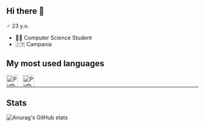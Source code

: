 ## Hi there 👋

♂️ 23 y.o.

- 👨‍🎓 Computer Science Student
- :it: Campania

## My most used languages

<img align="left" alt="Python" width="30px" style="padding-right: 10px;" src="https://cdn.jsdelivr.net/gh/devicons/devicon@latest/icons/python/python-original.svg" />
<img align="left" alt="Python" width="30px" style="padding-right: 10px;" src="https://cdn.jsdelivr.net/gh/devicons/devicon@latest/icons/html5/html5-original-wordmark.svg" />
</br>

---

## Stats

![Anurag's GitHub stats](https://github-readme-stats.vercel.app/api?username=polkanizki&show_icons=true&theme=tokyonight)

<!--
**Polkanizki/Polkanizki** is a ✨ _special_ ✨ repository because its `README.md` (this file) appears on your GitHub profile.

Here are some ideas to get you started:

- 🔭 I’m currently working on ...
- 🌱 I’m currently learning ...
- 👯 I’m looking to collaborate on ...
- 🤔 I’m looking for help with ...
- 💬 Ask me about ...
- 📫 How to reach me: ...
- 😄 Pronouns: ...
- ⚡ Fun fact: ...
-->
